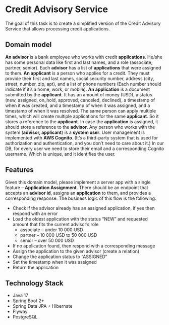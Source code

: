 # Credit Advisory Service

The goal of this task is to create a simplified version of the Credit Advisory Service that allows processing credit applications.

## Domain model
**An advisor** is a bank employee who works with credit **applications**. He/she has some personal data like first and last names, and a role (associate, partner, senior).  Each **advisor** has a list of **applications** that were assigned to them.
**An applicant** is a person who applies for a credit. They must provide their first and last names, social security number, address (city, street, number, zip, apt), and a list of phone numbers (Each number should indicate if it’s a home, work, or mobile).
**An application** is a document submitted by the **applicant**. It has an amount of money (USD), a status (new, assigned, on_hold, approved, canceled, declined), a timestamp of when it was created, and a timestamp of when it was assigned, and a timestamp of when it was resolved.  The same person can apply multiple times, which will create multiple applications for the same **applicant**. So it stores a reference to the **applicant**. In case the **application** is assigned, it should store a reference to the **advisor**.
Any person who works with the system (**advisor, applicant**) is a **system user**. User management is implemented with **AWS Cognito**. (It’s a third-party system that is used for authorization and authentication, and you don’t need to care about it.) In our DB, for every user we need to store their email and a corresponding Cognito username. Which is unique, and it identifies the user.

## Features

Given this domain model, please implement a server app with a single feature – **Application Assignment**. There should be an endpoint that accepts an **advisor id**, assigns an **application** to them, and provides a corresponding response.
The business logic of this flow is the following:
* Check if the advisor already has an assigned application, if yes then respond with an error
* Load the oldest application with the status “NEW” and requested amount that fits the current advisor’s role
  * associate – under 10 000 USD
  * partner – 10 000 USD to 50 000 USD
  * senior – over 50 000 USD
* If no application found, then respond with a corresponding message
* Assign the application to the given advisor (create a relation)
* Change the application status to “ASSIGNED”
* Set the timestamp when it was assigned
* Return the application

## Technology Stack
* Java 17
* Spring Boot 2+
* Spring Data JPA + Hibernate
* Flyway
* PostgreSQL 
